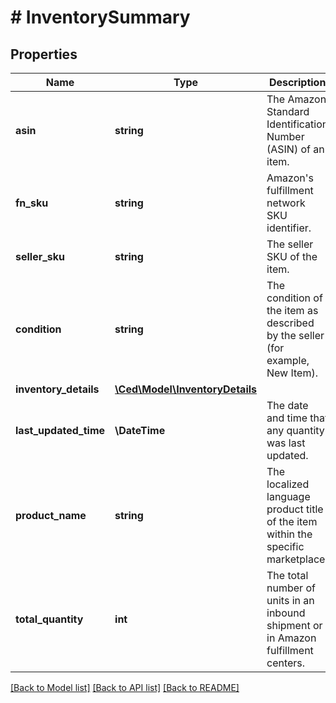 # # InventorySummary

## Properties

Name | Type | Description | Notes
------------ | ------------- | ------------- | -------------
**asin** | **string** | The Amazon Standard Identification Number (ASIN) of an item. | [optional]
**fn_sku** | **string** | Amazon&#39;s fulfillment network SKU identifier. | [optional]
**seller_sku** | **string** | The seller SKU of the item. | [optional]
**condition** | **string** | The condition of the item as described by the seller (for example, New Item). | [optional]
**inventory_details** | [**\Ced\Model\InventoryDetails**](InventoryDetails.md) |  | [optional]
**last_updated_time** | **\DateTime** | The date and time that any quantity was last updated. | [optional]
**product_name** | **string** | The localized language product title of the item within the specific marketplace. | [optional]
**total_quantity** | **int** | The total number of units in an inbound shipment or in Amazon fulfillment centers. | [optional]

[[Back to Model list]](../../README.md#models) [[Back to API list]](../../README.md#endpoints) [[Back to README]](../../README.md)
